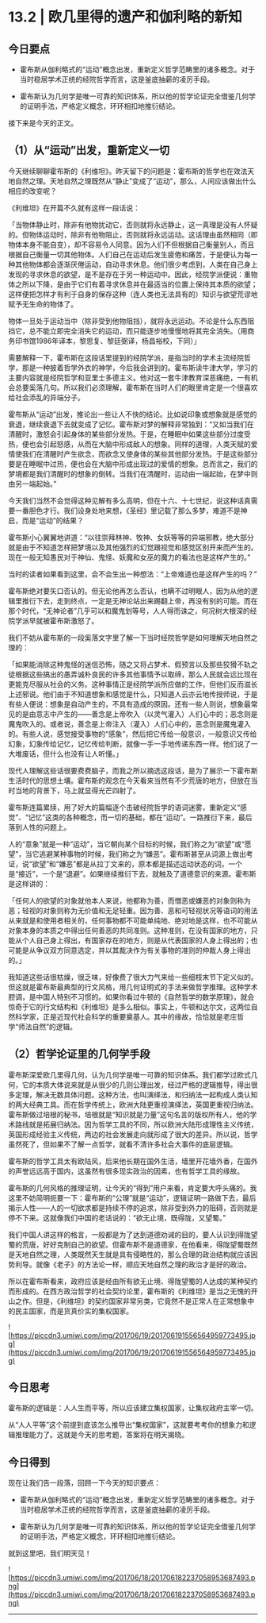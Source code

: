 # 13.2 | 欧几里得的遗产和伽利略的新知

## 今日要点

* 霍布斯从伽利略式的“运动”概念出发，重新定义哲学范畴里的诸多概念。对于当时稳居学术正统的经院哲学而言，这是釜底抽薪的凌厉手段。

* 霍布斯认为几何学是唯一可靠的知识体系，所以他的哲学论证完全借鉴几何学的证明手法，严格定义概念，环环相扣地推衍结论。

接下来是今天的正文。

## （1）从“运动”出发，重新定义一切

今天继续聊聊霍布斯的《利维坦》。昨天留下的问题是：霍布斯的哲学也在效法天地自然之理。天地自然之理既然从“静止”变成了“运动”，那么，人间应该做出什么相应的改变呢？

《利维坦》在开篇不久就有这样一段话说：

「当物体静止时，除非有他物扰动它，否则就将永远静止，这一真理是没有人怀疑的。但物体运动时，除非有他物阻止，否则就将永远运动。这话理由虽然相同（即物体本身不能自变），却不容易令人同意。因为人们不但根据自己衡量别人，而且根据自己衡量一切其他物体。人们自己在运动后发生疲倦和痛苦，于是便认为每一种其他物体都会逐渐厌倦运动，自动寻求休息。他们很少考虑到，人类在自己身上发现的寻求休息的欲望，是不是存在于另一种运动中。因此，经院学派便说：重物体之所以下降，是由于它们有着寻求休息并在最适当的位置上保持其本质的欲望；这样便把怎样才有利于自身的保存这种（连人类也无法具有的）知识与欲望荒谬地赋予无生命的物体了。

物体一旦处于运动当中（除非受到他物阻挡），就将永远运动。不论是什么东西阻挡它，总不能立即完全消失它的运动，而只能逐步地慢慢地将其完全消失。（用商务印书馆1986年译本，黎思复、黎廷弼译，杨昌裕校，下同）」

需要解释一下，霍布斯在这段话里提到的经院学派，是指当时的学术主流经院哲学，那是一种披着哲学外衣的神学，今后我会讲到的。霍布斯读牛津大学，学习的主要内容就是经院哲学和亚里士多德主义。他对这一套牛津教育深恶痛绝，一有机会总要奚落几句。所以我们必须理解，霍布斯在当时人们的眼里肯定是一个很喜欢给社会添乱的异端分子。

霍布斯从“运动”出发，推论出一些让人不快的结论。比如说印象或想象就是感觉的衰退，继续衰退下去就变成了记忆。霍布斯对梦的解释非常独到：“又如当我们在清醒时，激怒会引起身体的某些部分发热。于是，在睡眠中如果这些部分过度受热，便也会引起怒感，从而在大脑中形成敌人的想象。同样的道理，人类天赋的爱情使我们在清醒时产生欲念，而欲念又使身体的某些其他部分发热。于是这些部分要是在睡眠中过热，便也会在大脑中形成出现过的爱情的想象。总而言之，我们的梦境都是我们清醒时的想象的倒转。当我们在清醒时，运动由一端起始，在梦中则由另一端起始。”

今天我们当然不会觉得这种见解有多么高明，但在十六、十七世纪，说这种话真需要一番胆色才行。我们设身处地来想，《圣经》里记载了那么多梦，难道不是神启，而是“运动”的结果？

霍布斯小心翼翼地讲道：“以往崇拜林神、牧神、女妖等等的异端邪教，绝大部分就是由于不知道怎样把梦境以及其他强烈的幻觉跟视觉和感觉区别开来而产生的。现在一般无知愚民对于神仙、鬼怪、妖魔和女巫的魔力的看法也是这样产生的。”

当时的读者如果看到这里，会不会生出一种想法：“上帝难道也是这样产生的吗？”

霍布斯绝对要矢口否认的。但无论他再怎么否认，也瞒不过明眼人，因为从他的逻辑里推衍下去，走到终点，一定是无神论站出来踢翻上帝，再没有别的可能。而在那个时代，“无神论者”几乎可以和魔鬼划等号，人人得而诛之，何况树大根深的经院学派早就被霍布斯激怒了。

我们不妨从霍布斯的一段奚落文字里了解一下当时经院哲学是如何理解天地自然之理的：

「如果能消除这种鬼怪的迷信恐怖，随之又将占梦术、假预言以及那些狡猾不轨之徒根据这些搞出的愚弄诚朴良民的许多其他事情予以取缔，那么人民就会远比现在更能克尽服从社会的义务。这种事情正是经院学派所应做的工作，但他们反而滋长上述邪说。他们由于不知道想象和感觉是什么，只知道人云亦云地传授师说，于是有些人便说：想象是自动产生的，不具有造成的原因。还有一些人则说，想象最常见的是由意志中产生的——善念是上帝吹入（以灵气灌入）人们心中的；恶念则是魔鬼吹入的。或者说，善念是上帝注入（灌入）人们心中的，恶念则是魔鬼灌入的。有些人说，感觉接受事物的“感象”，然后把它传给一般意识，一般意识又传给幻象，幻象传给记忆，记忆传给判断，就像一手一手地传递东西一样。他们说了一大堆废话，但什么也没有让人听懂。」

现代人理解这些话很要费费脑子，而我之所以摘选这段话，是为了展示一下霍布斯生活时代的思想土壤。霍布斯的观念在今天看来当然有不少荒唐的地方，但放在当时当地的背景下，马上就显得光芒四射了。

霍布斯连篇累牍，用了好大的篇幅逐个击破经院哲学的语词迷雾，重新定义“感觉”、“记忆”这类的各种概念，而一切的基础，都在“运动”。一路推衍下来，最后落到人性的问题上。

人的“意象”就是一种“运动”，当它朝向某个目标的时候，我们称之为“欲望”或“愿望”，当它逃避某种事物的时候，我们称之为“嫌恶”。霍布斯甚至从词源上做出考证，说“欲望”和“嫌恶”都是从拉丁文来的，原本都是描述运动状态的词，一个是“接近”，一个是“退避”。如果继续推衍下去，就触及了道德意识的来源。霍布斯是这样讲的：

「任何人的欲望的对象就他本人来说，他都称为善，而憎恶或嫌恶的对象则称为恶；轻视的对象则称为无价值和无足轻重。因为善、恶和可轻视状况等语词的用法从来就是和使用者相关的，任何事物都不可能单纯地、绝对地是这样，也不可能从对象本身的本质之中得出任何善恶的共同准则。这种准则，在没有国家的地方，只能从个人自己身上得出，有国家存在的地方，则是从代表国家的人身上得出的；也可能是从争议双方同意选定，并以其裁决作为有关事物的准则的仲裁人身上得出的。」

我知道这些话很枯燥，很乏味，好像费了很大力气来给一些细枝末节下定义似的。但这就是霍布斯最典型的行文风格，用几何证明式的手法来做哲学推理。这种学术腔调，是中国人特别不习惯的。如果你看过牛顿的《自然哲学的数学原理》，就会惊奇于它的行文结构和《利维坦》是多么相似。事实上，牛顿和达尔文，这两位自然科学家，正是近现代社会科学的重要奠基人。其中的缘故，恰恰就是老庄哲学“师法自然”的逻辑。

## （2）哲学论证里的几何学手段

霍布斯深爱欧几里得几何，认为几何学是唯一可靠的知识体系。我们都学过欧式几何，它的本质大体说来就是从很少的几则公理出发，经过严格的逻辑推导，得出很多定理，解决无数具体问题。这种方法，也叫演绎法，和归纳法一起构成人类认知的两大经典工具。而在哲学传统上，欧洲大陆更重视演绎法，英国更重视归纳法。霍布斯做过培根的秘书，培根就是“知识就是力量”这句名言的版权所有人，他的学术路线就是拓展归纳法。因为哲学工具的不同，所以欧洲大陆形成理性主义传统，英国形成经验主义传统，两边的社会发展走向就形成了很大的差异。所以说，哲学虽然死了，但如果不了解一点哲学，就看不清许多社会大事件的底层逻辑。

霍布斯的哲学工具太有欧陆风，后来他长期在国外生活，墙里开花墙外香，在国外的声誉远远高于国内，这虽然有很多现实政治的因素，也有哲学工具的缘故。

霍布斯的几何风格的推理证明，让今天的“得到”用户来看，肯定要大呼头痛的。我这里不妨简明扼要一下：霍布斯的“公理”就是“运动”，逻辑证明一路做下去，最后揭示人性——人的一切欲求都是持续不停的追求，除非受到外力的阻碍，否则就是停不下来。这就像我们中国的老话说的：“欲无止境，既得陇，又望蜀。”

我们中国人讲这样的格言，一般都是为了达到道德劝诫的目的，要人认识到得陇望蜀的荒唐，好好克制自己的欲望。但霍布斯不是道德家，在他看来，得陇望蜀既然是天地自然之理，人类既然天生就是具有侵略性的，那么合理的政治结构就应该因势利导。就像《老子》的方法论一样，顺应天地自然之理的政治才是好的政治。

所以在霍布斯看来，政府应该是经由所有欲无止境、得陇望蜀的人达成的某种契约而形成的。在西方政治哲学的社会契约论里，霍布斯的《利维坦》是当之无愧的开山之作。但是，《利维坦》的契约国家非常另类，它竟然不是正常人在正常想象中的民主国家，而是货真价实的集权国家。

![https://piccdn3.umiwi.com/img/201706/19/201706191556564959773495.jpg](https://piccdn3.umiwi.com/img/201706/19/201706191556564959773495.jpg)

## 今日思考

霍布斯的逻辑是：人人生而平等，所以应该建立集权国家，让集权政府主宰一切。

从“人人平等”这个前提到底该怎么推导出“集权国家”，这就要考考你的想象力和逻辑推理能力了。这就是今天的思考题，答案将在明天揭晓。

## 今日得到

现在让我们告一段落，回顾一下今天的知识要点：

* 霍布斯从伽利略式的“运动”概念出发，重新定义哲学范畴里的诸多概念。对于当时稳居学术正统的经院哲学而言，这是釜底抽薪的凌厉手段。

* 霍布斯认为几何学是唯一可靠的知识体系，所以他的哲学论证完全借鉴几何学的证明手法，严格定义概念，环环相扣地推衍结论。

就到这里吧，我们明天见！

![https://piccdn3.umiwi.com/img/201706/18/201706182237058953687493.png](https://piccdn3.umiwi.com/img/201706/18/201706182237058953687493.png)

---
